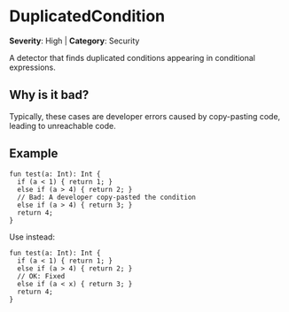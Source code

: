 # DuplicatedCondition
**Severity**: High | **Category**: Security

A detector that finds duplicated conditions appearing in conditional expressions.

## Why is it bad?
Typically, these cases are developer errors caused by copy-pasting code, leading
to unreachable code.

## Example
```tact
fun test(a: Int): Int {
  if (a < 1) { return 1; }
  else if (a > 4) { return 2; }
  // Bad: A developer copy-pasted the condition
  else if (a > 4) { return 3; }
  return 4;
}
```

Use instead:
```tact
fun test(a: Int): Int {
  if (a < 1) { return 1; }
  else if (a > 4) { return 2; }
  // OK: Fixed
  else if (a < x) { return 3; }
  return 4;
}
```
